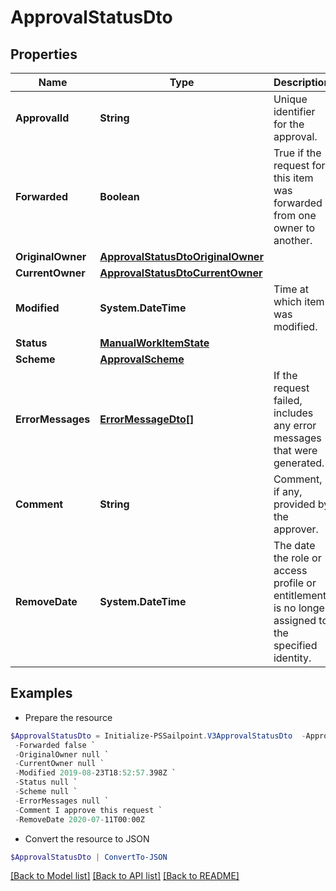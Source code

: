 # ApprovalStatusDto
## Properties

Name | Type | Description | Notes
------------ | ------------- | ------------- | -------------
**ApprovalId** | **String** | Unique identifier for the approval. | [optional] 
**Forwarded** | **Boolean** | True if the request for this item was forwarded from one owner to another. | [optional] [default to $false]
**OriginalOwner** | [**ApprovalStatusDtoOriginalOwner**](ApprovalStatusDtoOriginalOwner.md) |  | [optional] 
**CurrentOwner** | [**ApprovalStatusDtoCurrentOwner**](ApprovalStatusDtoCurrentOwner.md) |  | [optional] 
**Modified** | **System.DateTime** | Time at which item was modified. | [optional] 
**Status** | [**ManualWorkItemState**](ManualWorkItemState.md) |  | [optional] 
**Scheme** | [**ApprovalScheme**](ApprovalScheme.md) |  | [optional] 
**ErrorMessages** | [**ErrorMessageDto[]**](ErrorMessageDto.md) | If the request failed, includes any error messages that were generated. | [optional] 
**Comment** | **String** | Comment, if any, provided by the approver. | [optional] 
**RemoveDate** | **System.DateTime** | The date the role or access profile or entitlement is no longer assigned to the specified identity. | [optional] 

## Examples

- Prepare the resource
```powershell
$ApprovalStatusDto = Initialize-PSSailpoint.V3ApprovalStatusDto  -ApprovalId 2c9180877b2b6ea4017b2c545f971429 `
 -Forwarded false `
 -OriginalOwner null `
 -CurrentOwner null `
 -Modified 2019-08-23T18:52:57.398Z `
 -Status null `
 -Scheme null `
 -ErrorMessages null `
 -Comment I approve this request `
 -RemoveDate 2020-07-11T00:00Z
```

- Convert the resource to JSON
```powershell
$ApprovalStatusDto | ConvertTo-JSON
```

[[Back to Model list]](../README.md#documentation-for-models) [[Back to API list]](../README.md#documentation-for-api-endpoints) [[Back to README]](../README.md)

